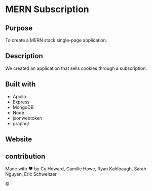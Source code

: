 # MERN Subscription

## Purpose

To create a MERN stack single-page application.

## Description

We created an application that sells cookies through a subscription. 

## Built with
* Apollo
* Express
* MongoDB
* Node
* jsonwebtoken
* graphql

## Website


## contribution
Made with ❤️ by Cy Howard, Camille Howe, Ryan Kahlbaugh, Sarah Nguyen, Eric Schweitzer

&copy; 